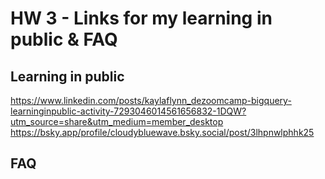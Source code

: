 # HW 3 - Links for my learning in public & FAQ

## Learning in public
https://www.linkedin.com/posts/kaylaflynn_dezoomcamp-bigquery-learninginpublic-activity-7293046014561656832-1DQW?utm_source=share&utm_medium=member_desktop
https://bsky.app/profile/cloudybluewave.bsky.social/post/3lhpnwlphhk25

## FAQ
